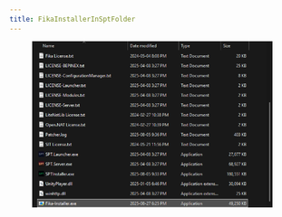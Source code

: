 ```yaml
---
title: FikaInstallerInSptFolder
---
```


<figure><img src="../assets/image.png" alt=""><figcaption></figcaption></figure>
